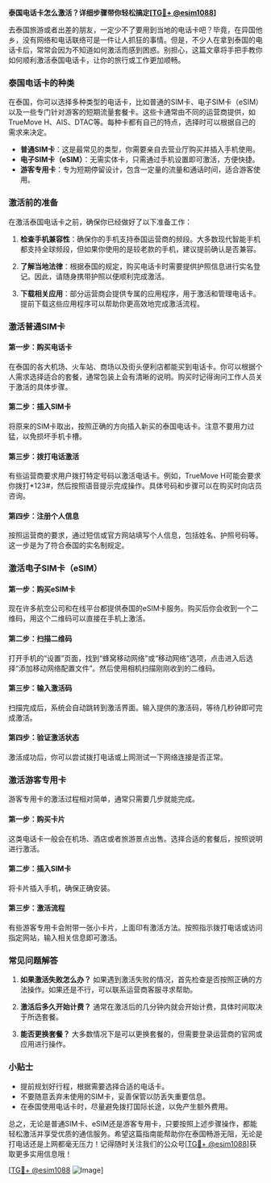**泰国电话卡怎么激活？详细步骤带你轻松搞定[[TG💪+ @esim1088](https://t.me/s/esim1088)]**

去泰国旅游或者出差的朋友，一定少不了要用到当地的电话卡吧？毕竟，在异国他乡，没有网络和电话联络可是一件让人抓狂的事情。但是，不少人在拿到泰国的电话卡后，常常会因为不知道如何激活而感到困惑。别担心，这篇文章将手把手教你如何顺利激活泰国电话卡，让你的旅行或工作更加顺畅。

### 泰国电话卡的种类

在泰国，你可以选择多种类型的电话卡，比如普通的SIM卡、电子SIM卡（eSIM）以及一些专门针对游客的短期流量套餐卡。这些卡通常由不同的运营商提供，如TrueMove H、AIS、DTAC等。每种卡都有自己的特点，选择时可以根据自己的需求来决定。

- **普通SIM卡**：这是最常见的类型，你需要亲自去营业厅购买并插入手机使用。
- **电子SIM卡（eSIM）**：无需实体卡，只需通过手机设置即可激活，方便快捷。
- **游客专用卡**：专为短期停留设计，包含一定量的流量和通话时间，适合游客使用。

### 激活前的准备

在激活泰国电话卡之前，确保你已经做好了以下准备工作：

1. **检查手机兼容性**：确保你的手机支持泰国运营商的频段。大多数现代智能手机都支持全球频段，但如果你使用的是较老款的手机，建议提前确认是否兼容。

2. **了解当地法律**：根据泰国的规定，购买电话卡时需要提供护照信息进行实名登记。因此，请随身携带护照以便顺利完成激活。

3. **下载相关应用**：部分运营商会提供专属的应用程序，用于激活和管理电话卡。提前下载这些应用程序可以帮助你更高效地完成激活流程。

### 激活普通SIM卡

#### 第一步：购买电话卡

在泰国的各大机场、火车站、商场以及街头便利店都能买到电话卡。你可以根据个人需求选择适合的套餐，通常包装上会有清晰的说明。购买时记得询问工作人员关于激活的具体步骤。

#### 第二步：插入SIM卡

将原来的SIM卡取出，按照正确的方向插入新买的泰国电话卡。注意不要用力过猛，以免损坏手机卡槽。

#### 第三步：拨打电话激活

有些运营商要求用户拨打特定号码以激活电话卡。例如，TrueMove H可能会要求你拨打*123#，然后按照语音提示完成操作。具体号码和步骤可以在购买时向店员咨询。

#### 第四步：注册个人信息

按照运营商的要求，通过短信或官方网站填写个人信息，包括姓名、护照号码等。这一步是为了符合泰国的实名制规定。

### 激活电子SIM卡（eSIM）

#### 第一步：购买eSIM卡

现在许多航空公司和在线平台都提供泰国的eSIM卡服务。购买后你会收到一个二维码，用这个二维码可以直接在手机上激活。

#### 第二步：扫描二维码

打开手机的“设置”页面，找到“蜂窝移动网络”或“移动网络”选项，点击进入后选择“添加移动网络配置文件”。然后使用相机扫描刚刚收到的二维码。

#### 第三步：输入激活码

扫描完成后，系统会自动跳转到激活界面。输入提供的激活码，等待几秒钟即可完成激活。

#### 第四步：验证激活状态

激活成功后，你可以尝试拨打电话或上网测试一下网络连接是否正常。

### 激活游客专用卡

游客专用卡的激活过程相对简单，通常只需要几步就能完成。

#### 第一步：购买卡片

这类电话卡一般会在机场、酒店或者旅游景点出售。选择合适的套餐后，按照说明进行激活。

#### 第二步：插入SIM卡

将卡片插入手机，确保正确安装。

#### 第三步：激活流程

有些游客专用卡会附带一张小卡片，上面印有激活方法。按照指示拨打电话或访问指定网站，输入相关信息即可激活。

### 常见问题解答

1. **如果激活失败怎么办？**
   如果遇到激活失败的情况，首先检查是否按照正确的方法操作。如果还是不行，可以联系运营商客服寻求帮助。

2. **激活后多久开始计费？**
   通常在激活后的几分钟内就会开始计费，具体时间取决于所选套餐。

3. **能否更换套餐？**
   大多数情况下是可以更换套餐的，但需要登录运营商的官网或应用进行操作。

### 小贴士

- 提前规划好行程，根据需要选择合适的电话卡。
- 不要随意丢弃未使用的SIM卡，妥善保管以防丢失重要信息。
- 在泰国使用电话卡时，尽量避免拨打国际长途，以免产生额外费用。

总之，无论是普通SIM卡、eSIM还是游客专用卡，只要按照上述步骤操作，都能轻松激活并享受优质的通信服务。希望这篇指南能帮助你在泰国畅游无阻，无论是打电话还是上网都毫无压力！记得随时关注我们的公众号[[TG💪+ @esim1088](https://t.me/s/esim1088)]获取更多实用信息哦！

[[TG💪+ @esim1088](https://t.me/s/esim1088) ![Image](https://i.postimg.cc/4NQfJmqS/Snipaste-2025-05-13-00-14-12.png)]